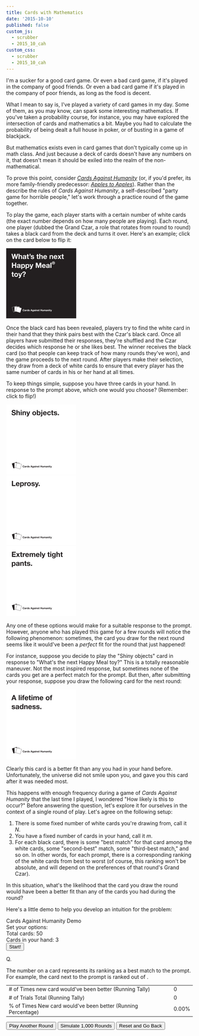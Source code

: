 ```yaml
---
title: Cards with Mathematics
date: '2015-10-10'
published: false
custom_js: 
  - scrubber
  - 2015_10_cah
custom_css: 
  - scrubber
  - 2015_10_cah
---
```

I'm a sucker for a good card game. Or even a bad card game, if it's played in the company of good friends. Or even a bad card game if it's played in the company of poor friends, as long as the food is decent.

What I mean to say is, I've played a variety of card games in my day. Some of them, as you may know, can spark some interesting mathematics. If you've taken a probability course, for instance, you may have explored the intersection of cards and mathematics a bit. Maybe you had to calculate the probability of being dealt a full house in poker, or of busting in a game of blackjack.

But mathematics exists even in card games that don't typically come up in math class. And just because a deck of cards doesn't have any numbers on it, that doesn't mean it should be exiled into the realm of the non-mathematical.

To prove this point, consider <a href="https://en.wikipedia.org/wiki/Cards_Against_Humanity" target="_blank">_Cards Against Humanity_</a> (or, if you'd prefer, its more family-friendly predecessor: <a href="https://en.wikipedia.org/wiki/Apples_to_Apples" target="_blank">_Apples to Apples_</a>). Rather than the describe the rules of _Cards Against Humanity_, a self-described "party game for horrible people," let's work through a practice round of the game together.

To play the game, each player starts with a certain number of white cards (the exact number depends on how many people are playing). Each round, one player (dubbed the Grand Czar, a role that rotates from round to round) takes a black card from the deck and turns it over. Here's an example; click on the card below to flip it:

<div class="card question">
  <div class="card-front"></div>
  <div class="card-back">
    <img src="/images/2015/10/black-card.png" alt="What's the next Happy Meal Toy?">
  </div>
</div>

Once the black card has been revealed, players try to find the white card in their hand that they think pairs best with the Czar's black card. Once all players have submitted their responses, they're shuffled and the Czar decides which response he or she likes best. The winner receives the black card (so that people can keep track of how many rounds they've won), and the game proceeds to the next round. After players make their selection, they draw from a deck of white cards to ensure that every player has the same number of cards in his or her hand at all times.

To keep things simple, suppose you have three cards in your hand. In response to the prompt above, which one would you choose? (Remember: click to flip!)

<div class="row">
	<div class="col-sm-4">
		<div class="card answer">
		  <div class="card-front"></div>
		  <div class="card-back">
		    <img src="/images/2015/10/white-card-1.png" alt="Shiny objects">
		  </div>
		</div>
	</div>
	<div class="col-sm-4">
		<div class="card answer">
		  <div class="card-front"></div>
		  <div class="card-back">
		    <img src="/images/2015/10/white-card-2.png" alt="Leprosy">
		  </div>
		</div>
	</div>
	<div class="col-sm-4">
		<div class="card answer">
		  <div class="card-front"></div>
		  <div class="card-back">
		    <img src="/images/2015/10/white-card-3.png" alt="Extremely tight pants">
		  </div>
		</div>
	</div>
</div>

Any one of these options would make for a suitable response to the prompt. However, anyone who has played this game for a few rounds will notice the following phenomenon: sometimes, the card you draw for the next round seems like it would've been a _perfect_ fit for the round that just happened!

For instance, suppose you decide to play the "Shiny objects" card in response to "What's the next Happy Meal toy?" This is a totally reasonable maneuver. Not the most inspired response, but sometimes none of the cards you get are a perfect match for the prompt. But then, after submitting your response, suppose you draw the following card for the next round:

<div class="card answer">
  <div class="card-front"></div>
  <div class="card-back">
    <img src="/images/2015/10/white-card-4.png" alt="A lifetime of sadness">
  </div>
</div>

Clearly this card is a better fit than any you had in your hand before. Unfortunately, the universe did not smile upon you, and gave you this card after it was needed most. 

This happens with enough frequency during a game of _Cards Against Humanity_ that the last time I played, I wondered "How likely is this to occur?" Before answering the question, let's explore it for ourselves in the context of a single round of play. Let's agree on the following setup:

1. There is some fixed number of white cards you're drawing from, call it _N_.
2. You have a fixed number of cards in your hand, call it _m_.
3. For each black card, there is some "best match" for that card among the white cards, some "second-best" match, some "third-best match," and so on. In other words, for each prompt, there is a corresponding ranking of the white cards from best to worst (of course, this ranking won't be absolute, and will depend on the preferences of that round's Grand Czar).

In this situation, what's the likelihood that the card you draw the round would have been a better fit than any of the cards you had during the round?

Here's a little demo to help you develop an intuition for the problem:

<div class="math-area">
  <div class="math-area-title centered">
    Cards Against Humanity Demo
  </div>
  <div class="math-area-body-visible">
    <div id="preview">
      <div class="text-center">
        Set your options:
      </div>
      <div class="row">
        <div class="col-sm-6 text-center">
          <div class="well">
            Total cards: <span class="totalVal">50</span>
            <div id="totalCardSlider"></div>
          </div>
        </div>
        <div class="col-sm-6 text-center">
          <div class="well">
            Cards in your hand: <span id="handVal">3</span>
            <div id="cardInHandSlider"></div>
          </div>
        </div>
      </div>
      <div class="btn-wrapper">
        <input type="button" id="start" class="btn btn-primary" value="Start!">
      </div>
    </div> 
    <div id="play-area">
      <div class="question-wrapper">
        <div class="mini-black">
          <p class="card-text">Q.</p>
        </div>
      </div>
      <div class="answer-wrapper">
        <div class="mini-white">
          <div class="card-text"></div>
        </div>
      </div>
      <div class="answer-wrapper">
        <div class="mini-white">
          <div class="card-text"></div>
        </div>
      </div>
      <div class="answer-wrapper">
        <div class="mini-white">
          <div class="card-text"></div>
        </div>
      </div>
      <div class="answer-wrapper">
        <div class="mini-white">
          <div class="card-text"></div>
        </div>
      </div>
      <div class="answer-wrapper">
        <div class="mini-white">
          <div class="card-text"></div>
        </div>
      </div>
      <div class="answer-wrapper">
        <div class="mini-white">
          <div class="card-text"></div>
        </div>
      </div>
      <div class="answer-wrapper">
        <div class="mini-white">
          <div class="card-text"></div>
        </div>
      </div>
      <div class="answer-wrapper">
        <div class="mini-white">
          <div class="card-text"></div>
        </div>
      </div>
      <div class="answer-wrapper">
        <div class="mini-white">
          <div class="card-text"></div>
        </div>
      </div>
      <div class="answer-wrapper">
        <div class="mini-white">
          <div class="card-text"></div>
        </div>
      </div>
      <div class="answer-wrapper">
        <div class="mini-white">
          <div class="card-text"></div>
        </div>
      </div>
      <div class="answer-wrapper">
        <div class="mini-white">
          <div class="card-text"></div>
        </div>
      </div>
      <div class="answer-wrapper">
        <div class="mini-white">
          <div class="card-text"></div>
        </div>
      </div>
      <div class="answer-wrapper">
        <div class="mini-white">
          <div class="card-text"></div>
        </div>
      </div>
      <div class="answer-wrapper">
        <div class="mini-white">
          <div class="card-text"></div>
        </div>
      </div>
      <div class="answer-wrapper">
        <div class="mini-white">
          <div class="card-text"></div>
        </div>
      </div>
      <div class="answer-wrapper">
        <div class="mini-white">
          <div class="card-text"></div>
        </div>
      </div>
      <div class="answer-wrapper">
        <div class="mini-white">
          <div class="card-text"></div>
        </div>
      </div>
      <div class="answer-wrapper">
        <div class="mini-white">
          <div class="card-text"></div>
        </div>
      </div>
      <div class="answer-wrapper">
        <div class="mini-white">
          <div class="card-text"></div>
        </div>
      </div>
      <div class="answer-wrapper">
        <div class="mini-white">
          <div class="card-text"></div>
        </div>
      </div>
      <p>The number on a card represents its ranking as a best match to the prompt. For example, the card next to the prompt is ranked <span id="rankVal"></span> out of <span class="totalVal"></span>.</p>
      <table class="table table-bordered">
        <tr> 
          <td># of Times new card would've been better (Running Tally)</td>
          <td id="runningCount">0</td>
        </tr>
        <tr> 
          <td># of Trials Total (Running Tally)</td>
          <td id="totalCount">0</td>
        </tr>
        <tr>
          <td>% of Times New card would've been better (Running Percentage)</td>
          <td id="runningPercent">0.00%</td>
        </tr>
      </table>
      <p>
        <input id="playAgain" type="button" class="btn btn-primary" value="Play Another Round">
        <input id="simulate" type="button" class="btn btn-success" value="Simulate 1,000 Rounds">
        <input id="reset" type="button" class="btn btn-danger" value="Reset and Go Back">
      </p>
    </div>
  </div>
</div>

<!-- model where you can choose n cards total, m cards per hand !-->

<!-- answer, accordian to show why -->

<!-- bonus, what about double/triple prompts -->

<!-- wagering -->